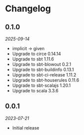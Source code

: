 # Changelog

## 0.1.0

_2025-09-14_

- implicit -> given
- Upgrade to circe 0.14.14
- Upgrade to sbt 1.11.6
- Upgrade to sbt-blowout 0.2.1
- Upgrade to sbt-buildinfo 0.13.1
- Upgrade to sbt-ci-release 1.11.2
- Upgrade to sbt-houserules 0.11.6
- Upgrade to sbt-scalajs 1.20.1
- Upgrade to scala 3.3.6

## 0.0.1

_2023-07-21_

- Initial release
